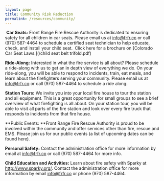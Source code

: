 ```yaml
---
layout: page
title: Community Risk Reduction
permalink: /resources/community/
---
```



**​** **Car Seats:** Front Range Fire Rescue Authority is dedicated to ensuring safety for all children in car seats. Please email us at info@frfr.co or call (970) 587-4464 to schedule a certified seat technician to help educate, check, and install your child seat.&nbsp; Click here for a brochure on [Colorado Car Seat Laws.](/child seat belt trifold.pdf)

**Ride-Along:** Interested in what the fire service is all about? Please schedule a ride-along with us to get an in depth view of everything we do. On your ride-along, you will be able to respond to incidents, train, eat meals, and learn about the firefighters serving your community. Please email us at info@frfr.co or call (970) 587-4464 to schedule a ride along.

**Station Tours:** We invite you into your local fire house to tour the station and all equipment. This is a great opportunity for small groups to see a brief overview of what firefighting is all about. On your station tour, you will be able to visit all parts of the fire station and look over every fire truck that responds to incidents from that fire house.

**Public Events:&nbsp;**Front Range Fire Rescue Authority is proud to be involved within the community and offer services other than fire, rescue and EMS. Please join us for our public events (a list of upcoming dates can be found here).

**Personal Safety:** Contact the administration office for more information by email at info@frfr.co or call (970) 587-4464 for more info.

**Child Education and Activities:**&nbsp;Learn about fire safety with Sparky at http://www.sparky.org/. Contact the administration office for more information by email info@frfr.co or phone (970) 587-4464.